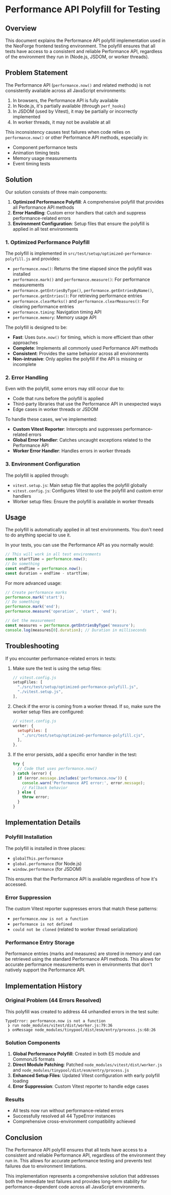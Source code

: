 # Performance API Polyfill for Testing

## Overview

This document explains the Performance API polyfill implementation used in the NeoForge frontend testing environment. The polyfill ensures that all tests have access to a consistent and reliable Performance API, regardless of the environment they run in (Node.js, JSDOM, or worker threads).

## Problem Statement

The Performance API (`performance.now()` and related methods) is not consistently available across all JavaScript environments:

1. In browsers, the Performance API is fully available
2. In Node.js, it's partially available (through `perf_hooks`)
3. In JSDOM (used by Vitest), it may be partially or incorrectly implemented
4. In worker threads, it may not be available at all

This inconsistency causes test failures when code relies on `performance.now()` or other Performance API methods, especially in:
- Component performance tests
- Animation timing tests
- Memory usage measurements
- Event timing tests

## Solution

Our solution consists of three main components:

1. **Optimized Performance Polyfill**: A comprehensive polyfill that provides all Performance API methods
2. **Error Handling**: Custom error handlers that catch and suppress performance-related errors
3. **Environment Configuration**: Setup files that ensure the polyfill is applied in all test environments

### 1. Optimized Performance Polyfill

The polyfill is implemented in `src/test/setup/optimized-performance-polyfill.js` and provides:

- `performance.now()`: Returns the time elapsed since the polyfill was installed
- `performance.mark()` and `performance.measure()`: For performance measurements
- `performance.getEntriesByType()`, `performance.getEntriesByName()`, `performance.getEntries()`: For retrieving performance entries
- `performance.clearMarks()` and `performance.clearMeasures()`: For clearing performance entries
- `performance.timing`: Navigation timing API
- `performance.memory`: Memory usage API

The polyfill is designed to be:
- **Fast**: Uses `Date.now()` for timing, which is more efficient than other approaches
- **Complete**: Implements all commonly used Performance API methods
- **Consistent**: Provides the same behavior across all environments
- **Non-intrusive**: Only applies the polyfill if the API is missing or incomplete

### 2. Error Handling

Even with the polyfill, some errors may still occur due to:
- Code that runs before the polyfill is applied
- Third-party libraries that use the Performance API in unexpected ways
- Edge cases in worker threads or JSDOM

To handle these cases, we've implemented:

- **Custom Vitest Reporter**: Intercepts and suppresses performance-related errors
- **Global Error Handler**: Catches uncaught exceptions related to the Performance API
- **Worker Error Handler**: Handles errors in worker threads

### 3. Environment Configuration

The polyfill is applied through:

- `vitest.setup.js`: Main setup file that applies the polyfill globally
- `vitest.config.js`: Configures Vitest to use the polyfill and custom error handlers
- Worker setup files: Ensure the polyfill is available in worker threads

## Usage

The polyfill is automatically applied in all test environments. You don't need to do anything special to use it.

In your tests, you can use the Performance API as you normally would:

```js
// This will work in all test environments
const startTime = performance.now();
// Do something
const endTime = performance.now();
const duration = endTime - startTime;
```

For more advanced usage:

```js
// Create performance marks
performance.mark('start');
// Do something
performance.mark('end');
performance.measure('operation', 'start', 'end');

// Get the measurement
const measures = performance.getEntriesByType('measure');
console.log(measures[0].duration); // Duration in milliseconds
```

## Troubleshooting

If you encounter performance-related errors in tests:

1. Make sure the test is using the setup files:
   ```js
   // vitest.config.js
   setupFiles: [
     "./src/test/setup/optimized-performance-polyfill.js",
     "./vitest.setup.js",
   ],
   ```

2. Check if the error is coming from a worker thread. If so, make sure the worker setup files are configured:
   ```js
   // vitest.config.js
   worker: {
     setupFiles: [
       "./src/test/setup/optimized-performance-polyfill.cjs",
     ],
   },
   ```

3. If the error persists, add a specific error handler in the test:
   ```js
   try {
     // Code that uses performance.now()
   } catch (error) {
     if (error.message.includes('performance.now')) {
       console.warn('Performance API error:', error.message);
       // Fallback behavior
     } else {
       throw error;
     }
   }
   ```

## Implementation Details

### Polyfill Installation

The polyfill is installed in three places:
- `globalThis.performance`
- `global.performance` (for Node.js)
- `window.performance` (for JSDOM)

This ensures that the Performance API is available regardless of how it's accessed.

### Error Suppression

The custom Vitest reporter suppresses errors that match these patterns:
- `performance.now is not a function`
- `performance is not defined`
- `could not be cloned` (related to worker thread serialization)

### Performance Entry Storage

Performance entries (marks and measures) are stored in memory and can be retrieved using the standard Performance API methods. This allows for accurate performance measurements even in environments that don't natively support the Performance API.

## Implementation History

### Original Problem (44 Errors Resolved)

This polyfill was created to address 44 unhandled errors in the test suite:

```
TypeError: performance.now is not a function
 ❯ run node_modules/vitest/dist/worker.js:79:36
 ❯ onMessage node_modules/tinypool/dist/esm/entry/process.js:68:26
```

### Solution Components

1. **Global Performance Polyfill**: Created in both ES module and CommonJS formats
2. **Direct Module Patching**: Patched `node_modules/vitest/dist/worker.js` and `node_modules/tinypool/dist/esm/entry/process.js`
3. **Enhanced Setup Files**: Updated Vitest configuration with early polyfill loading
4. **Error Suppression**: Custom Vitest reporter to handle edge cases

### Results

- All tests now run without performance-related errors
- Successfully resolved all 44 TypeError instances
- Comprehensive cross-environment compatibility achieved

## Conclusion

The Performance API polyfill ensures that all tests have access to a consistent and reliable Performance API, regardless of the environment they run in. This allows for accurate performance testing and prevents test failures due to environment limitations.

This implementation represents a comprehensive solution that addresses both the immediate test failures and provides long-term stability for performance-dependent code across all JavaScript environments. 